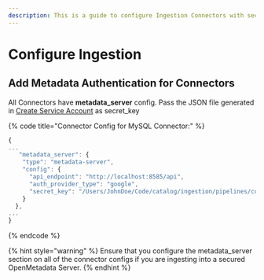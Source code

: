 ```yaml
---
description: This is a guide to configure Ingestion Connectors with security.
---
```


# Configure Ingestion

## Add Metadata Authentication for Connectors

All Connectors have **metadata\_server** config. Pass the JSON file generated in [Create Service Account](create-service-account.md) as secret\_key

{% code title="Connector Config for MySQL Connector:" %}
```javascript
{
...
   "metadata_server": {
    "type": "metadata-server",
    "config": {
      "api_endpoint": "http://localhost:8585/api",
      "auth_provider_type": "google",
      "secret_key": "/Users/JohnDoe/Code/catalog/ingestion/pipelines/custom-name-320505-17b19fc14416.json"
    }
  },
...
}
```
{% endcode %}

{% hint style="warning" %}
Ensure that you configure the metadata\_server section on all of the connector configs if you are ingesting into a secured OpenMetadata Server.
{% endhint %}
